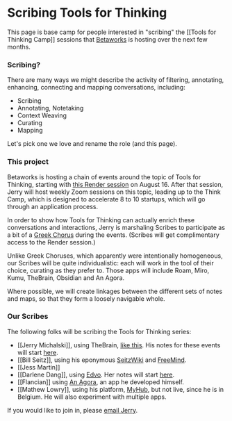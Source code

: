 # Scribing Tools for Thinking

This page is base camp for people interested in "scribing" the [[Tools for Thinking Camp]] sessions that [Betaworks](betaworks.com) is hosting over the next few months. 

### Scribing?

There are many ways we might describe the activity of filtering, annotating, enhancing, connecting and mapping conversations, including:

- Scribing
- Annotating, Notetaking
- Context Weaving
- Curating
- Mapping

Let's pick one we love and rename the role (and this page). 

### This project

Betaworks is hosting a chain of events around the topic of Tools for Thinking, starting with [this Render session](https://www.betaworks.com/event/render-tools-for-thinking) on August 16. After that session, Jerry will host weekly Zoom sessions on this topic, leading up to the Think Camp, which is designed to accelerate 8 to 10 startups, which will go through an application process. 

In order to show how Tools for Thinking can actually enrich these conversations and interactions, Jerry is marshaling Scribes to participate as a bit of a [Greek Chorus](http://en.wikipedia.org/wiki/Greek_chorus) during the events. (Scribes will get complimentary access to the Render session.)

Unlike Greek Choruses, which apparently were intentionally homogeneous, our Scribes will be quite individualistic: each will work in the tool of their choice, curating as they prefer to. Those apps will include Roam, Miro, Kumu, TheBrain, Obsidian and An Agora. 

Where possible, we will create linkages between the different sets of notes and maps, so that they form a loosely navigable whole. 

### Our Scribes

The following folks will be scribing the Tools for Thinking series:

- [[Jerry Michalski]], using TheBrain, [like this](https://bra.in/5qeDMg). His notes for these events will start [here](https://bra.in/4jrLy5). 
- [[Bill Seitz]], using his eponymous [SeitzWiki](http://webseitz.fluxent.com/wiki/FrontPage) and [FreeMind](http://freemind.sourceforge.net/wiki/index.php/Main_Page). 
- [[Jess Martin]]
- [[Darlene Dang]], using [Edvo](https://www.edvo.com/). Her notes will start [here](https://app.edvo.com/topic/Dw11GUNDXryRqjr4DoH7). 
- [[Flancian]] using [An Agora](https://anagora.org/), an app he developed himself. 
- [[Mathew Lowry]], using his platform, [MyHub](MyHub.ai), but not live, since he is in Belgium. He will also experiment with multiple apps. 

If you would like to join in, please [email Jerry](mailto:sociate@gmail.com). 